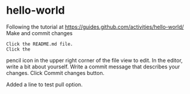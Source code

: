 # hello-world
Following the tutorial at https://guides.github.com/activities/hello-world/
Make and commit changes

    Click the README.md file.
    Click the 

pencil icon in the upper right corner of the file view to edit.
In the editor, write a bit about yourself.
Write a commit message that describes your changes.
Click Commit changes button.

Added a line to test pull option.
